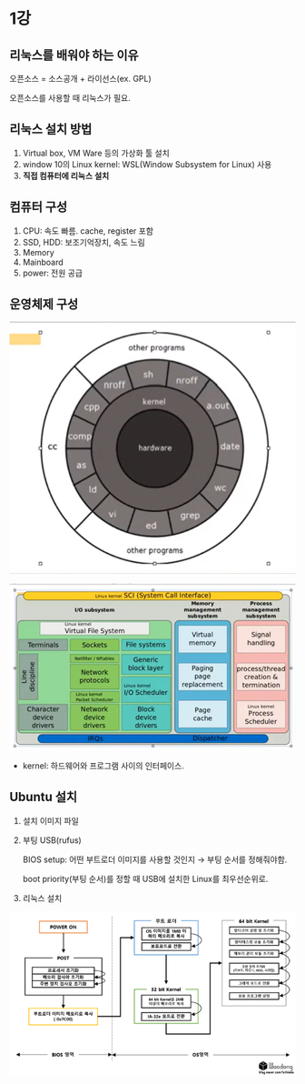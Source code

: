 # 1강

## 리눅스를 배워야 하는 이유

오픈소스 = 소스공개 + 라이선스(ex. GPL)

오픈소스를 사용할 때 리눅스가 필요.

## 리눅스 설치 방법

1. Virtual box, VM Ware 등의 가상화 툴 설치
2. window 10의 Linux kernel: WSL(Window Subsystem for Linux) 사용
3. ******************************************************************직접 컴퓨터에 리눅스 설치******************************************************************

## 컴퓨터 구성

1. CPU: 속도 빠름. cache, register 포함 
2. SSD, HDD: 보조기억장치, 속도 느림
3. Memory
4. Mainboard
5. power: 전원 공급 

## 운영체제 구성

![Untitled](1%E1%84%80%E1%85%A1%E1%86%BC%206841e854dc6041ceae572aea782aa846/Untitled.png)

![Untitled](1%E1%84%80%E1%85%A1%E1%86%BC%206841e854dc6041ceae572aea782aa846/Untitled%201.png)

- kernel: 하드웨어와 프로그램 사이의 인터페이스.

## Ubuntu 설치

1. 설치 이미지 파일
2. 부팅 USB(rufus)
    
    BIOS setup: 어떤 부트로더 이미지를 사용할 것인지 → 부팅 순서를 정해줘야함.
    
    boot priority(부팅 순서)를 정할 때 USB에 설치한 Linux를 최우선순위로.
    
3. 리눅스 설치

![Untitled](1%E1%84%80%E1%85%A1%E1%86%BC%206841e854dc6041ceae572aea782aa846/Untitled%202.png)
